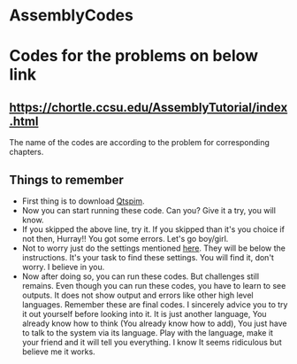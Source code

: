 # AssemblyCodes
# Codes for the problems on below link
## https://chortle.ccsu.edu/AssemblyTutorial/index.html
The name of the codes are according to the problem for corresponding chapters.

## Things to remember
<ul>
  
<li> First thing is to download <a href="https://sourceforge.net/projects/spimsimulator/files/" target="_blank">Qtspim</a>.</li>
  <li> Now you can start running these code. Can you? Give it a try, you will know. </li>
<li> If you skipped the above line, try it. If you skipped than it's you choice if not then, Hurray!! You got some errors. Let's go boy/girl. </li>
<li> Not to worry just do the settings mentioned <a href="https://chortle.ccsu.edu/AssemblyTutorial/Chapter-14/ass14programs.html" target="_blank">here</a>. They will be below the instructions. It's your task to find these settings. You will find it, don't worry. I believe in you.</li>
<li> Now after doing so, you can run these codes. But challenges still remains. Even though you can run these codes, you have to learn to see outputs. It does not show output and errors like other high level languages. Remember these are final codes. I sincerely advice you to try it out yourself before looking into it. It is just another language, You already know how to think (You already know how to add), You just have to talk to the system via its language. Play with the language, make it your friend and it will tell you everything. I know It seems ridiculous but believe me it works.</li>
</ul>

